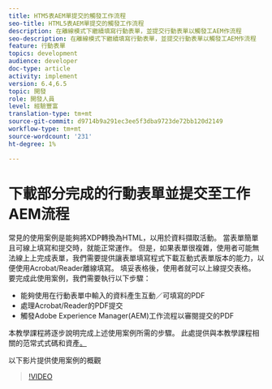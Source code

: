 ```yaml
---
title: HTM5表AEM單提交的觸發工作流程
seo-title: HTML5表AEM單提交的觸發工作流程
description: 在離線模式下繼續填寫行動表單，並提交行動表單以觸發工AEM作流程
seo-description: 在離線模式下繼續填寫行動表單，並提交行動表單以觸發工AEM作流程
feature: 行動表單
topics: development
audience: developer
doc-type: article
activity: implement
version: 6.4,6.5
topic: 開發
role: 開發人員
level: 經驗豐富
translation-type: tm+mt
source-git-commit: d9714b9a291ec3ee5f3dba9723de72bb120d2149
workflow-type: tm+mt
source-wordcount: '231'
ht-degree: 1%

---
```



# 下載部分完成的行動表單並提交至工作AEM流程

常見的使用案例是能夠將XDP轉換為HTML，以用於資料擷取活動。 當表單簡單且可線上填寫和提交時，就能正常運作。 但是，如果表單很複雜，使用者可能無法線上上完成表單，我們需要提供讓表單填寫程式下載互動式表單版本的能力，以便使用Acrobat/Reader離線填寫。 填妥表格後，使用者就可以上線提交表格。
要完成此使用案例，我們需要執行以下步驟：

* 能夠使用在行動表單中輸入的資料產生互動／可填寫的PDF
* 處理Acrobat/Reader的PDF提交
* 觸發Adobe Experience Manager(AEM)工作流程以審閱提交的PDF

本教學課程將逐步說明完成上述使用案例所需的步驟。 此處提供與本教學課程相關的范常式式碼和資產[。](part-four.md)

以下影片提供使用案例的概觀

>[!VIDEO](https://video.tv.adobe.com/v/29677?quality=9&learn=on)

